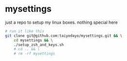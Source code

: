 # mysettings

just a repo to setup my linux boxes. nothing special here

```bash
# run it like this
git clone git@github.com:taiyodayo/mysettings.git && \
    cd mysettings && \
    ./setup_zsh_and_keys.sh
    # cd .. && \
    # rm -rf mysettings
```
